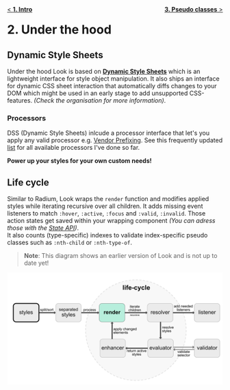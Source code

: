 <div style="float:left"><a href="Intro.md">< <b>1. Intro</b></a></div>
<div style="float:right"><a href="PseudoClasses.md"><b>3. Pseudo classes</b> ></a></div>

# 2. Under the hood
## Dynamic Style Sheets
Under the hood Look is based on **[Dynamic Style Sheets](https://github.com/dynamicstylesheets)** which is an lightweight interface for style object manipulation. It also ships an interface for dynamic CSS sheet interaction that automatically diffs changes to your DOM which might be used in an early stage to add unsupported CSS-features.  _(Check the organisation for more information)_.

### Processors
DSS (Dynamic Style Sheets) inlcude a processor interface that let's you apply any valid processor e.g. [Vendor Prefixing](https://github.com/dynamicstylesheets/DSS-Prefixer). See this frequently updated  [list](https://github.com/dynamicstylesheets/Dynamic-Style-Sheets#available-processors) for all available processors I've done so far.

**Power up your styles for your own custom needs!**

## Life cycle
Similar to Radium, Look wraps the `render` function and modifies applied styles while iterating recursive over all children. It adds missing event listeners to match `:hover`, `:active`, `:focus` and `:valid`, `:invalid`. Those action states get saved within your wrapping component _(You can adress those with the [State API](docs/api/State.md))_.<br> It also counts (type-specific) indexes to validate index-specific pseudo classes such as `:nth-child` or  `:nth-type-of`. <br>
> **Note**: This diagram shows an earlier version of Look and is not up to date yet!

![Life cycle](./res/lifecycle.png)